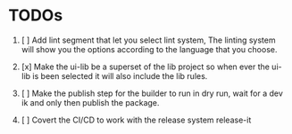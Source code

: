 # TODOs

1. [ ] Add lint segment that let you select lint system, The linting system will show you the options according to the language that you choose.

2. [x] Make the ui-lib be a superset of the lib project so when ever the ui-lib is been selected it will also include the lib rules.

4. [ ] Make the publish step for the builder to run in dry run, wait for a dev ik and only then publish the package.

6. [ ] Covert the CI/CD to work with the release system release-it
